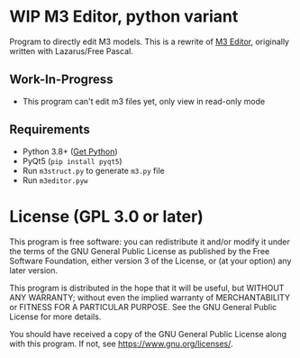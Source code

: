 # WIP M3 Editor, python variant
Program to directly edit M3 models. This is a rewrite of [M3 Editor](https://github.com/tangorcraft/m3editor/), originally written with Lazarus/Free Pascal.

## Work-In-Progress
* This program can't edit m3 files yet, only view in read-only mode

## Requirements
* Python 3.8+ ([Get Python](https://www.python.org/downloads/))
* PyQt5 (`pip install pyqt5`)
* Run `m3struct.py` to generate `m3.py` file
* Run `m3editor.pyw`

# License (GPL 3.0 or later)
This program is free software: you can redistribute it and/or modify
it under the terms of the GNU General Public License as published by
the Free Software Foundation, either version 3 of the License, or
(at your option) any later version.

This program is distributed in the hope that it will be useful,
but WITHOUT ANY WARRANTY; without even the implied warranty of
MERCHANTABILITY or FITNESS FOR A PARTICULAR PURPOSE.  See the
GNU General Public License for more details.

You should have received a copy of the GNU General Public License
along with this program.  If not, see <https://www.gnu.org/licenses/>.
